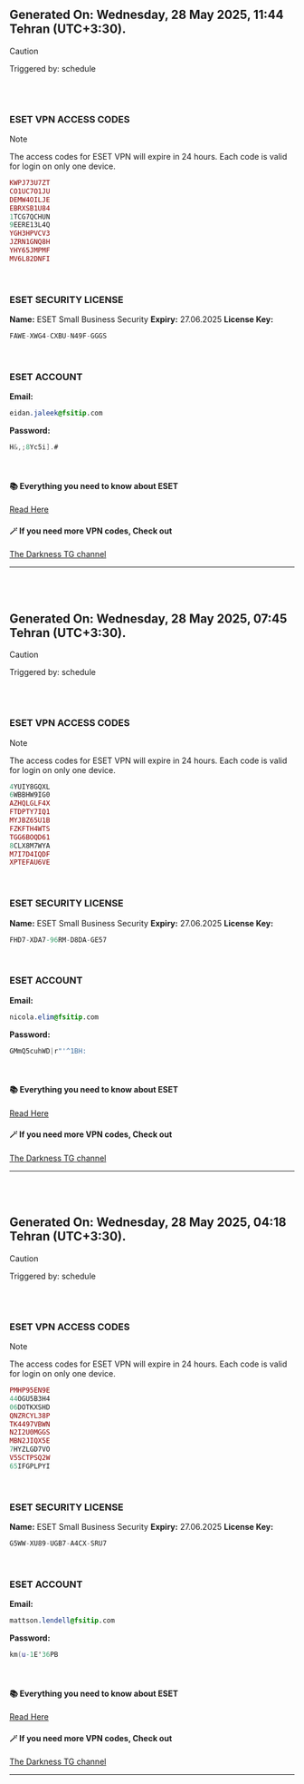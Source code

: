 ## Generated On: Wednesday, 28 May 2025, 11:44 Tehran (UTC+3:30).

> [!CAUTION]
> Triggered by: schedule

<br><br>

### ESET VPN ACCESS CODES

> [!NOTE]
> The access codes for ESET VPN will expire in 24 hours.
> Each code is valid for login on only one device.

```ruby
KWPJ73U7ZT
CO1UC7O1JU
DEMW4OILJE
EBRXSB1U84
1TCG7QCHUN
9EERE13L4Q
YGH3HPVCV3
JZRN1GNQ8H
YHY65JMPMF
MV6L82DNFI
```

<br>

### ESET SECURITY LICENSE

**Name:** ESET Small Business Security
**Expiry:** 27.06.2025
**License Key:**

```POV-Ray SDL
FAWE-XWG4-CXBU-N49F-GGGS
```

<br>

### ESET ACCOUNT

**Email:**

```CSS
eidan.jaleek@fsitip.com
```

**Password:**

```POV-Ray SDL
H&,;8Yc5i].#
```

<br>

#### 📚 Everything you need to know about ESET

[Read Here](https://t.me/F_NiREvil/2113)

#### 🪄 If you need more VPN codes, Check out

[The Darkness TG channel](https://t.me/Eset_key_trial)

---

<br><br>

## Generated On: Wednesday, 28 May 2025, 07:45 Tehran (UTC+3:30).

> [!CAUTION]
> Triggered by: schedule

<br><br>

### ESET VPN ACCESS CODES

> [!NOTE]
> The access codes for ESET VPN will expire in 24 hours.
> Each code is valid for login on only one device.

```ruby
4YUIY8GQXL
6WBBHW9IG0
AZHQLGLF4X
FTDPTY7IQ1
MYJBZ65U1B
FZKFTH4WTS
TGG6BOQD61
8CLX8M7WYA
M7I7D4IQDF
XPTEFAU6VE
```

<br>

### ESET SECURITY LICENSE

**Name:** ESET Small Business Security
**Expiry:** 27.06.2025
**License Key:**

```POV-Ray SDL
FHD7-XDA7-96RM-D8DA-GE57
```

<br>

### ESET ACCOUNT

**Email:**

```CSS
nicola.elim@fsitip.com
```

**Password:**

```POV-Ray SDL
GMmQ5cuhWD|r"'^1BH:
```

<br>

#### 📚 Everything you need to know about ESET

[Read Here](https://t.me/F_NiREvil/2113)

#### 🪄 If you need more VPN codes, Check out

[The Darkness TG channel](https://t.me/Eset_key_trial)

---

<br><br>

## Generated On: Wednesday, 28 May 2025, 04:18 Tehran (UTC+3:30).

> [!CAUTION]
> Triggered by: schedule

<br><br>

### ESET VPN ACCESS CODES

> [!NOTE]
> The access codes for ESET VPN will expire in 24 hours.
> Each code is valid for login on only one device.

```ruby
PMHP95EN9E
44OGU5B3H4
06DOTKXSHD
QNZRCYL38P
TK4497VBWN
N2I2U0MGGS
MBN2JIQX5E
7HYZLGD7VO
V5SCTPSQ2W
65IFGPLPYI
```

<br>

### ESET SECURITY LICENSE

**Name:** ESET Small Business Security
**Expiry:** 27.06.2025
**License Key:**

```POV-Ray SDL
G5WW-XU89-UGB7-A4CX-SRU7
```

<br>

### ESET ACCOUNT

**Email:**

```CSS
mattson.lendell@fsitip.com
```

**Password:**

```POV-Ray SDL
km(u-1E'36PB
```

<br>

#### 📚 Everything you need to know about ESET

[Read Here](https://t.me/F_NiREvil/2113)

#### 🪄 If you need more VPN codes, Check out

[The Darkness TG channel](https://t.me/Eset_key_trial)

---

<br><br>

